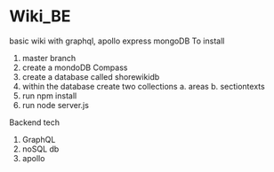 # Wiki_BE
basic wiki with graphql, apollo express mongoDB
To install

1. master branch
1. create a mondoDB Compass
1. create a database called shorewikidb
1. within the database create two collections
   a. areas
   b. sectiontexts
1. run npm install
1. run node server.js

Backend tech

1. GraphQL
2. noSQL db
3. apollo
